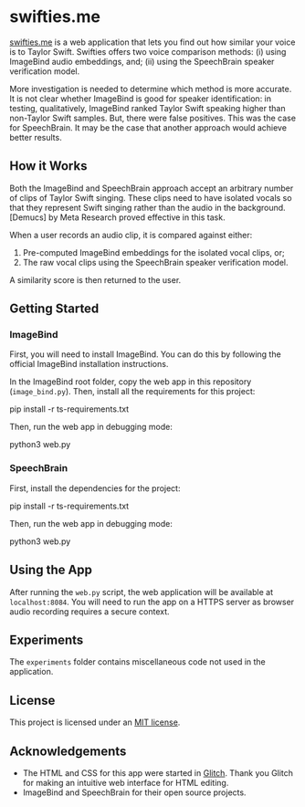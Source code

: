 # swifties.me

[swifties.me](https://swifties.me) is a web application that lets you find out how similar your voice is to Taylor Swift. Swifties offers two voice comparison methods: (i) using ImageBind audio embeddings, and; (ii) using the SpeechBrain speaker verification model.

More investigation is needed to determine which method is more accurate. It is not clear whether ImageBind is good for speaker identification: in testing, qualitatively, ImageBind ranked Taylor Swift speaking higher than non-Taylor Swift samples. But, there were false positives. This was the case for SpeechBrain. It may be the case that another approach would achieve better results.

## How it Works

Both the ImageBind and SpeechBrain approach accept an arbitrary number of clips of Taylor Swift singing. These clips need to have isolated vocals so that they represent Swift singing rather than the audio in the background. [Demucs] by Meta Research proved effective in this task.

When a user records an audio clip, it is compared against either:

1. Pre-computed ImageBind embeddings for the isolated vocal clips, or;
2. The raw vocal clips using the SpeechBrain speaker verification model.

A similarity score is then returned to the user.

## Getting Started

### ImageBind

First, you will need to install ImageBind. You can do this by following the official ImageBind installation instructions.

In the ImageBind root folder, copy the web app in this repository (`image_bind.py`). Then, install all the requirements for this project:

pip install -r ts-requirements.txt

Then, run the web app in debugging mode:

python3 web.py

### SpeechBrain

First, install the dependencies for the project:

pip install -r ts-requirements.txt

Then, run the web app in debugging mode:

python3 web.py

## Using the App

After running the `web.py` script, the web application will be available at `localhost:8084`. You will need to run the app on a HTTPS server as browser audio recording requires a secure context.

## Experiments

The `experiments` folder contains miscellaneous code not used in the application.

## License

This project is licensed under an [MIT license](LICENSE).

## Acknowledgements

- The HTML and CSS for this app were started in [Glitch](https://glitch.com/). Thank you Glitch for making an intuitive web interface for HTML editing.
- ImageBind and SpeechBrain for their open source projects.